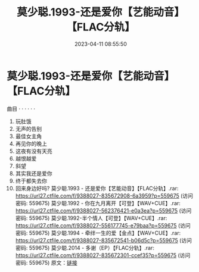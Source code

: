﻿---
title: 莫少聪.1993-还是爱你【艺能动音】【FLAC分轨】
date: 2023-04-11 08:55:50
categories: WAV车载音乐、镜像
tags: 华语中文
---
# 莫少聪.1993-还是爱你【艺能动音】【FLAC分轨】

曲目
· · · · · ·
1. 玩肚饿
2. 无声的告别
3. 最佳女主角
4. 再见你的晚上
5. 这夜有没有天亮
6. 越恨越爱
7. 斜望
8. 其实我还是爱你
9. 终于都失去你
10. 回来身边好吗?
莫少聪.1993 - 还是爱你【艺能动音】【FLAC分轨】.rar: https://url27.ctfile.com/f/9388027-835672908-6a3959?p=559675
(访问密码: 559675)
莫少聪.1992 - 你在九月离开【可登】【WAV+CUE】.rar: https://url27.ctfile.com/f/9388027-562376421-e0a3ea?p=559675
(访问密码: 559675)
莫少聪.1992-半个情人【可登】【WAV+CUE】.rar: https://url27.ctfile.com/f/9388027-556177745-e79baa?p=559675
(访问密码: 559675)
莫少聪.1994 - 牵绊一生的爱【金点】【WAV+CUE】.rar: https://url27.ctfile.com/f/9388027-835672541-b06d5c?p=559675
(访问密码: 559675)
莫少聪.2014 - 多谢（EP）【FLAC分轨】.rar: https://url27.ctfile.com/f/9388027-835672301-ccef35?p=559675
(访问密码: 559675)
原文：[链接](https://blog.sina.com.cn/s/blog_1647c7e76010311e5.html)